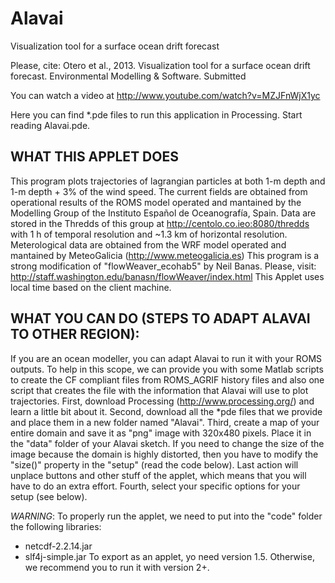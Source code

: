 Alavai
======

Visualization tool for a surface ocean drift forecast

Please, cite: Otero et al., 2013. Visualization tool for a surface ocean drift forecast. Environmental Modelling & Software. Submitted

You can watch a video at http://www.youtube.com/watch?v=MZJFnWjX1yc

Here you can find *.pde files to run this application in Processing. Start reading Alavai.pde.

## WHAT THIS APPLET DOES

This program plots trajectories of lagrangian particles at both 1-m depth and 1-m depth + 3%
of the wind speed. The current fields are obtained from operational results of the ROMS model
operated and mantained by the Modelling Group of the Instituto Español de Oceanografía, Spain. Data
are stored in the Thredds of this group at http://centolo.co.ieo:8080/thredds
with 1 h of temporal resolution and ~1.3 km of horizontal resolution. Meterological data are
obtained from the WRF model operated and mantained by MeteoGalicia (http://www.meteogalicia.es)
This program is a strong modification of "flowWeaver_ecohab5" by Neil Banas. Please, visit:
http://staff.washington.edu/banasn/flowWeaver/index.html
This Applet uses local time based on the client machine.

## WHAT YOU CAN DO (STEPS TO ADAPT ALAVAI TO OTHER REGION):
If you are an ocean modeller, you can adapt Alavai to run it with your ROMS outputs. To help in this
scope, we can provide you with some Matlab scripts to create the CF compliant files from ROMS_AGRIF
history files and also one script that creates the file with the information that Alavai will use to plot trajectories.
First, download Processing (http://www.processing.org/) and learn a little bit about it.
Second, download all the *pde files that we provide and place them in a new folder named "Alavai".
Third, create a map of your entire domain and save it as "png" image with 320x480 pixels. Place it in the
"data" folder of your Alavai sketch. If you need to change the size of the image because the domain is highly distorted,
then you have to modify the "size()" property in the "setup" (read the code below). Last action will unplace buttons
and other stuff of the applet, which means that you will have to do an extra effort.
Fourth, select your specific options for your setup (see below).

*WARNING*: To properly run the applet, we need to put into the "code" folder the following libraries:
- netcdf-2.2.14.jar
- slf4j-simple.jar
To export as an applet, yo need version 1.5. Otherwise, we recommend you to run it with version 2+.

